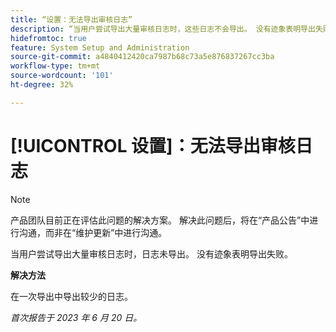 ```yaml
---
title: “设置：无法导出审核日志”
description: “当用户尝试导出大量审核日志时，这些日志不会导出。 没有迹象表明导出失败。”
hidefromtoc: true
feature: System Setup and Administration
source-git-commit: a4840412420ca7987b68c73a5e876837267cc3ba
workflow-type: tm+mt
source-wordcount: '101'
ht-degree: 32%

---
```



# [!UICONTROL 设置]：无法导出审核日志

>[!NOTE]
>
>产品团队目前正在评估此问题的解决方案。 解决此问题后，将在“产品公告”中进行沟通，而非在“维护更新”中进行沟通。

当用户尝试导出大量审核日志时，日志未导出。 没有迹象表明导出失败。

**解决方法**

在一次导出中导出较少的日志。

_首次报告于 2023 年 6 月 20 日。_

